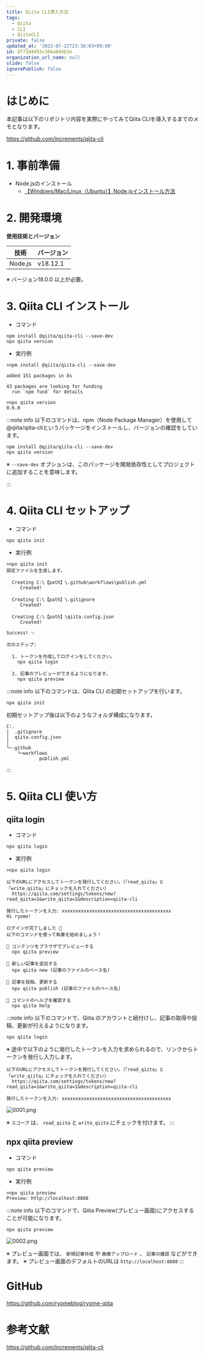 ```yaml
---
title: Qiita CLI導入方法
tags:
  - Qiita
  - CLI
  - QiitaCLI
private: false
updated_at: '2023-07-22T23:38:03+09:00'
id: 8f73d4d93c366a6d4b3e
organization_url_name: null
slide: false
ignorePublish: false
---
```

# はじめに
本記事は以下のリポジトリ内容を実際にやってみてQiita CLIを導入するまでのメモとなります。

https://github.com/increments/qiita-cli

# 1. 事前準備
- Node.jsのインストール
    - [【Windows/Mac/Linux（Ubuntu）】Node.jsインストール方法](https://qiita.com/ryome/items/eec08b28aff294e8c3d6)

# 2. 開発環境

**使用技術とバージョン**

| 技術 | バージョン |
| --- | --- |
| Node.js | v18.12.1 |

※ バージョン18.0.0 以上が必要。

# 3. Qiita CLI インストール

- コマンド
```sh:コマンド
npm install @qiita/qiita-cli --save-dev
npx qiita version
```

- 実行例
```sh:実行例
>npm install @qiita/qiita-cli --save-dev

added 151 packages in 8s

43 packages are looking for funding
  run `npm fund` for details

>npx qiita version
0.6.0
```

:::note info
以下のコマンドは、npm（Node Package Manager）を使用して@qiita/qiita-cliというパッケージをインストールし、バージョンの確認をしています。

```sh:コマンド
npm install @qiita/qiita-cli --save-dev
npx qiita version
```

※ `--save-dev` オプションは、このパッケージを開発依存性としてプロジェクトに追加することを意味します。

:::

# 4. Qiita CLI セットアップ

- コマンド
```sh:コマンド
npx qiita init
```

- 実行例
```sh:実行例
>npx qiita init
設定ファイルを生成します。

  Creating C:\【path】\.github\workflows\publish.yml
     Created!

  Creating C:\【path】\.gitignore
     Created!

  Creating C:\【path】\qiita.config.json
     Created!

Success! ✨

次のステップ:

  1. トークンを作成してログインをしてください。
    npx qiita login

  2. 記事のプレビューができるようになります。
    npx qiita preview
```

:::note info
以下のコマンドは、Qiita CLI の初期セットアップを行います。

```sh:コマンド
npx qiita init
```

初期セットアップ後は以下のようなフォルダ構成になります。
```
C:.
│  .gitignore
│  qiita.config.json
│
└─.github
    └─workflows
            publish.yml
```

:::

# 5. Qiita CLI 使い方

## qiita login

- コマンド
```sh:コマンド
npx qiita login
```

- 実行例
```sh:実行例
>npx qiita login

以下のURLにアクセスしてトークンを発行してください。（「read_qiita」と「write_qiita」にチェックを入れてください）
  https://qiita.com/settings/tokens/new?read_qiita=1&write_qiita=1&description=qiita-cli

発行したトークンを入力: xxxxxxxxxxxxxxxxxxxxxxxxxxxxxxxxxxxxxxxx
Hi ryome!

ログインが完了しました 🎉
以下のコマンドを使って執筆を始めましょう！

🚀 コンテンツをブラウザでプレビューする
  npx qiita preview

🚀 新しい記事を追加する
  npx qiita new (記事のファイルのベース名)

🚀 記事を投稿、更新する
  npx qiita publish (記事のファイルのベース名)

💁 コマンドのヘルプを確認する
  npx qiita help
```

:::note info
以下のコマンドで、Qiita のアカウントと紐付けし、記事の取得や投稿、更新が行えるようになります。

```sh:コマンド
npx qiita login
```

※ 途中で以下のように発行したトークンを入力を求められるので、リンクからトークンを発行し入力します。

```
以下のURLにアクセスしてトークンを発行してください。（「read_qiita」と「write_qiita」にチェックを入れてください）
  https://qiita.com/settings/tokens/new?read_qiita=1&write_qiita=1&description=qiita-cli

発行したトークンを入力: xxxxxxxxxxxxxxxxxxxxxxxxxxxxxxxxxxxxxxxx
```

![0001.png](https://qiita-image-store.s3.ap-northeast-1.amazonaws.com/0/449867/7918f97a-7b4d-6259-1fad-996aa1695b12.png)

※ `スコープ` は、 `read_qiita` と `write_qiita` にチェックを付けます。
:::

## npx qiita preview

- コマンド
```sh:コマンド
npx qiita preview
```

- 実行例
```sh:実行例
>npx qiita preview
Preview: http://localhost:8888
```

:::note info
以下のコマンドで、Qiita Preview(プレビュー画面)にアクセスすることが可能になります。

```sh:コマンド
npx qiita preview
```

![0002.png](https://qiita-image-store.s3.ap-northeast-1.amazonaws.com/0/449867/561032d0-3afe-50ee-ae64-454886dcf909.png)

※ プレビュー画面では、 `新規記事作成` や `画像アップロード` 、 `記事の確認` などができます。
※ プレビュー画面のデフォルトのURLは `http://localhost:8888`
:::

# GitHub

https://github.com/ryomeblog/ryome-qiita

# 参考文献

https://github.com/increments/qiita-cli
